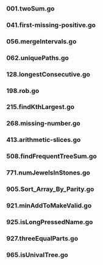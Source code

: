 ### 001.twoSum.go
### 041.first-missing-positive.go
### 056.mergeIntervals.go
### 062.uniquePaths.go
### 128.longestConsecutive.go
### 198.rob.go
### 215.findKthLargest.go
### 268.missing-number.go
### 413.arithmetic-slices.go
### 508.findFrequentTreeSum.go
### 771.numJewelsInStones.go
### 905.Sort_Array_By_Parity.go 
### 921.minAddToMakeValid.go
### 925.isLongPressedName.go
### 927.threeEqualParts.go 
### 965.isUnivalTree.go
